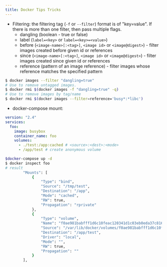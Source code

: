 ```yaml
---
title: Docker Tips Tricks
---
```


- Filtering: the filtering tag (`-f` or `--filter`) format is of "key=value". If there is more than one filter, then pass multiple flags.
  - dangling (boolean - true or false)
  - label (`label=<key>` or `label=<key>=<value>`)
  - before (`<image-name>[:<tag>]`, `<image id>` or `<image@digest>`) - filter images created before given id or references
  - since (`<image-name>[:<tag>]`, `<image id>` or `<image@digest>`) - filter images created since given id or references
  - reference (pattern of an image reference) - filter images whose reference matches the specified pattern

```bash
$ docker images --filter "dangling=true"
# Use to remove untagged images.
$ docker rmi $(docker images -f "dangling=true" -q)
# Use to remove images by tag/name
$ docker rmi $(docker images --filter=reference='busy*:*libc')
```

- docker-compose mount:

```yaml
version: "2.4"
services:
  foo:
    image: busybox
    container_name: foo
    volumes:
      - ./test:/app:cached # <source>:<dest>:<mode>
      - /app/test # create anonymous volume
```

```bash
$docker-compose up -d
$ docker inspect foo
# result
        "Mounts": [
            {
                "Type": "bind",
                "Source": "/tmp/test",
                "Destination": "/app",
                "Mode": "cached",
                "RW": true,
                "Propagation": "rprivate"
            },
            {
                "Type": "volume",
                "Name": "f0ae981babfff1d6c10feac120341d1c03eb0eda37c8162613ede97815acbdc8",
                "Source": "/var/lib/docker/volumes/f0ae981babfff1d6c10feac120341d1c03eb0eda37c8162613ede97815acbdc8/_data",
                "Destination": "/app/test",
                "Driver": "local",
                "Mode": "",
                "RW": true,
                "Propagation": ""
            }
        ],
```
